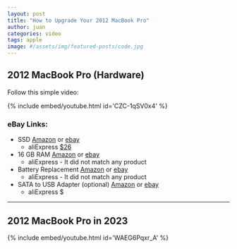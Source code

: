 ```yaml
---
layout: post
title: "How to Upgrade Your 2012 MacBook Pro"
author: juan
categories: video
tags: apple
image: #/assets/img/featured-posts/code.jpg
---
```


## 2012 MacBook Pro (Hardware)

Follow this simple video:

{% include embed/youtube.html id='CZC-1qSV0x4' %}

### eBay Links:

- SSD [Amazon](https://www.amazon.com/s?k=Team+Group+CX2+2.5%22+512GB+SATA+III+3D+NAND+Internal+Solid+State+Drive+%28SSD%29+T253&crid=3LJU7S6GQ70B6&sprefix=team+group+cx2+2.5+512gb+sata+iii+3d+nand+internal+solid+state+drive+ssd+t253%2Caps%2C87&ref=nb_sb_noss) or [ebay](https://ebay.us/aMNmVx)
  - aliExpress [$26](https://www.aliexpress.us/item/3256805356675166.html?spm=a2g0o.productlist.main.1.36cd6144GWE5dG&algo_pvid=b9431afb-4f05-40c4-8e7e-2e4e18a9bded&algo_exp_id=b9431afb-4f05-40c4-8e7e-2e4e18a9bded-0&pdp_npi=3%40dis%21USD%2167.68%2126.04%21%21%21487.26%21%21%40211bd3cb16885582000738173d0761%2112000033494343448%21sea%21US%21127163692&curPageLogUid=A73YLUwR1jtU)
- 16 GB RAM [Amazon](https://www.amazon.com/s?k=Kit+Crucial+16+GB+DDR3L+204+pines+2x+8+GB+1600+MHz+204+pines+doble+canal+para+computadora+port%C3%A1til+Sodimm&crid=X55G7MT0TFWI&sprefix=kit+crucial+16+gb+ddr3l+204+pines+2x+8+gb+1600+mhz+204+pines+doble+canal+para+computadora+port%C3%A1til+sodimm%2Caps%2C89&ref=nb_sb_noss) or [ebay](https://ebay.us/MySiqp)
  - aliExpress - It did not match any product
- Battery Replacement [Amazon](https://www.amazon.com/s?k=Battery+for+Apple+Macbook+Pro+15.4%27%27+A1286%28Early+2011+Mid+2012%29+15%22+A1382+ONLY&crid=1Z35VZX8I01ZG&sprefix=battery+for+apple+macbook+pro+15.4%27%27+a1286+early+2011+mid+2012+15+a1382+only%2Caps%2C97&ref=nb_sb_noss) or [ebay](https://ebay.us/SG7thE)
  - aliExpress - It did not match any product
- SATA to USB Adapter (optional) [Amazon](https://www.amazon.com/Sabrent-2-5-Inch-Adapter-Optimized-EC-SSHD/dp/B011M8YACM/ref=sr_1_15?crid=1GESZ3Y7Z9MXJ&keywords=USB+3.0+to+2.5%22+SATA+III+Hard+Drive+Adapter+Cable%2FUASP+-SATA+to+USB3.0+Converter&qid=1688556750&sprefix=usb+3.0+to+2.5+sata+iii+hard+drive+adapter+cable%2Fuasp+-sata+to+usb3.0+converter%2Caps%2C109&sr=8-15) or [ebay](https://ebay.us/ncsrls)
  - aliExpress $

---

## 2012 MacBook Pro in 2023

{% include embed/youtube.html id='WAEG6Pqxr_A' %}
